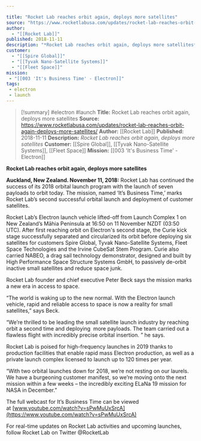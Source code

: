 ```yaml
---

title: "Rocket Lab reaches orbit again, deploys more satellites"
source: "https://www.rocketlabusa.com/updates/rocket-lab-reaches-orbit-again-deploys-more-satellites/"
author:
  - "[[Rocket Lab]]"
published: 2018-11-11
description: "*Rocket Lab reaches orbit again, deploys more satellites*"
customer:
  - "[[Spire Global]]"
  - "[[Tyvak Nano-Satellite Systems]]"
  - "[[Fleet Space]]"
mission:
 - "[[003 'It's Business Time' - Electron]]"
tags:
 - electron
 - launch
---
```

>[!summary]
#electron #launch
**Title:** Rocket Lab reaches orbit again, deploys more satellites
**Source:** https://www.rocketlabusa.com/updates/rocket-lab-reaches-orbit-again-deploys-more-satellites/
**Author:** [[Rocket Lab]]
**Published:** 2018-11-11
**Description:** *Rocket Lab reaches orbit again, deploys more satellites*
**Customer:** [[Spire Global]], [[Tyvak Nano-Satellite Systems]], [[Fleet Space]]
**Mission:** [[003 'It's Business Time' - Electron]]

**Rocket Lab reaches orbit again, deploys more satellites** 

**Auckland, New Zealand. November 11, 2018:** Rocket Lab has continued the success of its 2018 orbital launch program with the launch of seven payloads to orbit today. The mission, named ‘It’s Business Time,’ marks Rocket Lab’s second successful orbital launch and deployment of customer satellites.

Rocket Lab’s Electron launch vehicle lifted-off from Launch Complex 1 on New Zealand’s Māhia Peninsula at 16:50 on 11 November NZDT (03:50 UTC). After first reaching orbit on Electron's second stage, the Curie kick stage successfully separated and circularized its orbit before deploying six satellites for customers Spire Global, Tyvak Nano-Satellite Systems, Fleet Space Technologies and the Irvine CubeSat Stem Program. Curie also carried NABEO, a drag sail technology demonstrator, designed and built by High Performance Space Structure Systems GmbH, to passively de-orbit inactive small satellites and reduce space junk.

Rocket Lab founder and chief executive Peter Beck says the mission marks a new era in access to space.

“The world is waking up to the new normal. With the Electron launch vehicle, rapid and reliable access to space is now a reality for small satellites,” says Beck.

“We’re thrilled to be leading the small satellite launch industry by reaching orbit a second time and deploying  more payloads. The team carried out a flawless flight with incredibly precise orbital insertion. ” he says.

Rocket Lab is poised for high-frequency launches in 2019 thanks to production facilities that enable rapid mass Electron production, as well as a private launch complex licensed to launch up to 120 times per year.  

“With two orbital launches down for 2018, we’re not resting on our laurels. We have a burgeoning customer manifest, so we’re moving onto the next mission within a few weeks – the incredibly exciting ELaNa 19 mission for NASA in December.” 

The full webcast for It’s Business Time can be viewed at [www.youtube.com/watch?v=sPwMuUxSrcA](https://www.youtube.com/watch?v=sPwMuUxSrcA)

For real-time updates on Rocket Lab activities and upcoming launches, follow Rocket Lab on Twitter @RocketLab